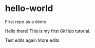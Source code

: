 # hello-world
First repo as a demo

Hello there! This is my first GitHub tutorial. 

Test edits again 
More edits 
